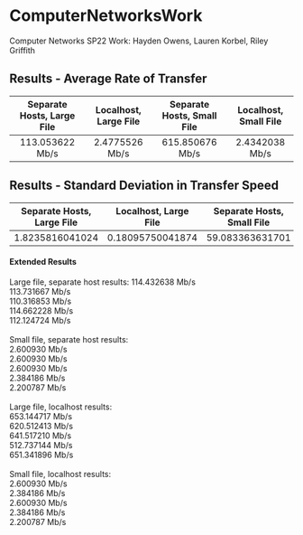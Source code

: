 # ComputerNetworksWork
Computer Networks SP22 Work: Hayden Owens, Lauren Korbel, Riley Griffith


## Results - Average Rate of Transfer
| Separate Hosts, Large File | Localhost, Large File | Separate Hosts, Small File | Localhost, Small File |
|:--------------------------:|:---------------------:|:--------------------------:|:---------------------:|
| 113.053622 Mb/s            | 2.4775526 Mb/s        | 615.850676 Mb/s            | 2.4342038 Mb/s        |

## Results - Standard Deviation in Transfer Speed
| Separate Hosts, Large File | Localhost, Large File | Separate Hosts, Small File | Localhost, Small File |
|:--------------------------:|:---------------------:|:--------------------------:|:---------------------:|
| 1.8235816041024            | 0.18095750041874      | 59.083363631701            | 0.1187155780039       |


#### Extended Results
Large file, separate host results:
114.432638 Mb/s\
113.731667 Mb/s\
110.316853 Mb/s\
114.662228 Mb/s\
112.124724 Mb/s\
\
Small file, separate host results:\
2.600930 Mb/s\
2.600930 Mb/s\
2.600930 Mb/s\
2.384186 Mb/s\
2.200787 Mb/s\
\
Large file, localhost results:\
653.144717 Mb/s\
620.512413 Mb/s\
641.517210 Mb/s\
512.737144 Mb/s\
651.341896 Mb/s\
\
Small file, localhost results:\
2.600930 Mb/s\
2.384186 Mb/s\
2.600930 Mb/s\
2.384186 Mb/s\
2.200787 Mb/s